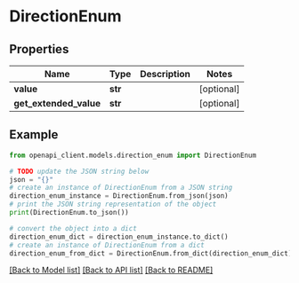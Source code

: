 # DirectionEnum


## Properties

Name | Type | Description | Notes
------------ | ------------- | ------------- | -------------
**value** | **str** |  | [optional] 
**get_extended_value** | **str** |  | [optional] 

## Example

```python
from openapi_client.models.direction_enum import DirectionEnum

# TODO update the JSON string below
json = "{}"
# create an instance of DirectionEnum from a JSON string
direction_enum_instance = DirectionEnum.from_json(json)
# print the JSON string representation of the object
print(DirectionEnum.to_json())

# convert the object into a dict
direction_enum_dict = direction_enum_instance.to_dict()
# create an instance of DirectionEnum from a dict
direction_enum_from_dict = DirectionEnum.from_dict(direction_enum_dict)
```
[[Back to Model list]](../README.md#documentation-for-models) [[Back to API list]](../README.md#documentation-for-api-endpoints) [[Back to README]](../README.md)


